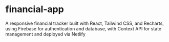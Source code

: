 # financial-app
A responsive financial tracker built with React, Tailwind CSS, and Recharts, using Firebase for authentication and database, with Context API for state management and deployed via Netlify
